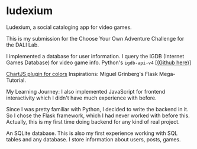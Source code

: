 # ludexium
Ludexium, a social cataloging app for video games.

This is my submission for the Choose Your Own Adventure Challenge for the DALI Lab.

I implemented a database for user information.
I query the IGDB (Internet Games Database) for video game info.
Python's ```igdb-api-v4``` [[(Github here)](https://github.com/twitchtv/igdb-api-python)]

[ChartJS plugin for colors](https://github.com/kurkle/chartjs-plugin-autocolors)
Inspirations:
Miguel Grinberg's Flask Mega-Tutorial.

My Learning Journey:
I also implemented JavaScript for frontend interactivity which I didn't have much experience with before.

Since I was pretty familiar with Python, I decided to write the backend in it.
So I chose the Flask framework, which I had never worked with before this.
Actually, this is my first time doing backend for any kind of real project.

An SQLite database. This is also my first experience working with SQL tables and any database.
I store information about users, posts, games.